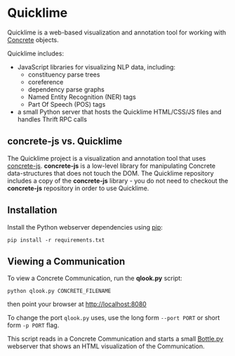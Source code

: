 Quicklime
=========

Quicklime is a web-based visualization and annotation tool for working
with [Concrete](https://github.com/hltcoe/concrete) objects.

Quicklime includes:

* JavaScript libraries for visualizing NLP data, including:
    * constituency parse trees
    * coreference
    * dependency parse graphs
    * Named Entity Recognition (NER) tags
    * Part Of Speech (POS) tags
* a small Python server that hosts the Quicklime HTML/CSS/JS files and
  handles Thrift RPC calls

concrete-js vs. Quicklime
-------------------------

The Quicklime project is a visualization and annotation tool that uses
[concrete-js](https://github.com/hltcoe/concrete-js).
**concrete-js** is a low-level library for manipulating Concrete
data-structures that does not touch the DOM.  The Quicklime repository
includes a copy of the **concrete-js** library - you do not need to
checkout the **concrete-js** repository in order to use Quicklime.

Installation
------------

Install the Python webserver dependencies using
[pip](http://www.pip-installer.org):

    pip install -r requirements.txt

Viewing a Communication
-----------------------

To view a Concrete Communication, run the **qlook.py** script:

    python qlook.py CONCRETE_FILENAME

then point your browser at [http://localhost:8080](http://localhost:8080)

To change the port ```qlook.py``` uses, use the long form ```--port PORT``` or
short form ```-p PORT``` flag.

This script reads in a Concrete Communication and starts a small
[Bottle.py](http://bottlepy.org/) webserver that shows an HTML
visualization of the Communication.
